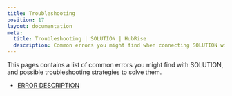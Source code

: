 ```yaml
---
title: Troubleshooting
position: 17
layout: documentation
meta:
  title: Troubleshooting | SOLUTION | HubRise
  description: Common errors you might find when connecting SOLUTION with HubRise, possible reasons and troubleshooting strategies.
---
```


This pages contains a list of common errors you might find with SOLUTION, and possible troubleshooting strategies to solve them.

- [ERROR DESCRIPTION](/apps/SOLUTION/troubleshooting/ERROR_LINK/)

